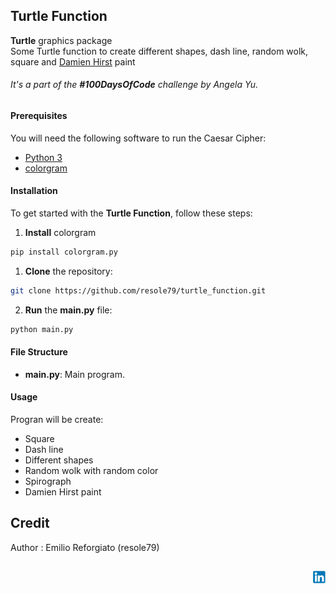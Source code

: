 ## Turtle Function

**Turtle** graphics package    
Some Turtle function to create different shapes, dash line, random wolk, square and [Damien Hirst](https://en.wikipedia.org/wiki/Damien_Hirst) paint     

###### It's a part of the **#100DaysOfCode** challenge by *Angela Yu*. ######    


#### Prerequisites
You will need the following software to run the Caesar Cipher:
 - [Python 3](https://www.python.org/downloads/)
 - [colorgram](https://pypi.org/project/colorgram.py/)

#### Installation
To get started with the **Turtle Function**, follow these steps:

1. **Install** colorgram

```sh
pip install colorgram.py
```

1. **Clone** the repository:

```sh
git clone https://github.com/resole79/turtle_function.git
```

2. **Run** the **main.py** file:

```sh
python main.py
```

#### File Structure   
 - **main.py**: Main program.


#### **Usage**

Progran will be create: 
- Square
- Dash line  
- Different shapes 
- Random wolk with random color
- Spirograph
- Damien Hirst paint

## **Credit**

Author : Emilio Reforgiato (resole79)

##
<p align="right"><a href="https://www.linkedin.com/in/emilio-reforgiato/" target=”_blank” ><img src="./image/in_logo.png" /></a></p>

 

